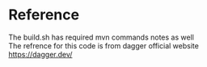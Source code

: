 # Reference

The build.sh has required mvn commands notes as well  
The refrence for this code is from dagger official website https://dagger.dev/  
